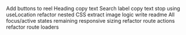 Add buttons to reel
Heading copy text
Search label copy text
stop using useLocation
refactor nested CSS
extract image logic
write readme
All focus/active states
remaining responsive sizing
refactor route actions
refactor route loaders
